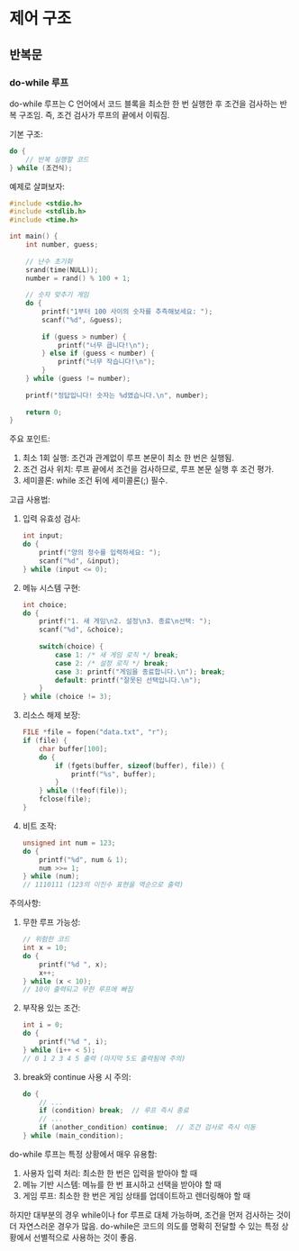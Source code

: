 # 제어 구조

## 반복문

### do-while 루프

do-while 루프는 C 언어에서 코드 블록을 최소한 한 번 실행한 후 조건을 검사하는 반복 구조임. 즉, 조건 검사가 루프의 끝에서 이뤄짐.

기본 구조:

```c
do {
    // 반복 실행할 코드
} while (조건식);
```

예제로 살펴보자:

```c
#include <stdio.h>
#include <stdlib.h>
#include <time.h>

int main() {
    int number, guess;
    
    // 난수 초기화
    srand(time(NULL));
    number = rand() % 100 + 1;
    
    // 숫자 맞추기 게임
    do {
        printf("1부터 100 사이의 숫자를 추측해보세요: ");
        scanf("%d", &guess);
        
        if (guess > number) {
            printf("너무 큽니다!\n");
        } else if (guess < number) {
            printf("너무 작습니다!\n");
        }
    } while (guess != number);
    
    printf("정답입니다! 숫자는 %d였습니다.\n", number);
    
    return 0;
}
```

주요 포인트:

1. 최소 1회 실행: 조건과 관계없이 루프 본문이 최소 한 번은 실행됨.
2. 조건 검사 위치: 루프 끝에서 조건을 검사하므로, 루프 본문 실행 후 조건 평가.
3. 세미콜론: while 조건 뒤에 세미콜론(;) 필수.

고급 사용법:

1. 입력 유효성 검사:

   ```c
   int input;
   do {
       printf("양의 정수를 입력하세요: ");
       scanf("%d", &input);
   } while (input <= 0);
   ```

2. 메뉴 시스템 구현:

   ```c
   int choice;
   do {
       printf("1. 새 게임\n2. 설정\n3. 종료\n선택: ");
       scanf("%d", &choice);
       
       switch(choice) {
           case 1: /* 새 게임 로직 */ break;
           case 2: /* 설정 로직 */ break;
           case 3: printf("게임을 종료합니다.\n"); break;
           default: printf("잘못된 선택입니다.\n");
       }
   } while (choice != 3);
   ```

3. 리소스 해제 보장:

   ```c
   FILE *file = fopen("data.txt", "r");
   if (file) {
       char buffer[100];
       do {
           if (fgets(buffer, sizeof(buffer), file)) {
               printf("%s", buffer);
           }
       } while (!feof(file));
       fclose(file);
   }
   ```

4. 비트 조작:

   ```c
   unsigned int num = 123;
   do {
       printf("%d", num & 1);
       num >>= 1;
   } while (num);
   // 1110111 (123의 이진수 표현을 역순으로 출력)
   ```

주의사항:

1. 무한 루프 가능성:

   ```c
   // 위험한 코드
   int x = 10;
   do {
       printf("%d ", x);
       x++;
   } while (x < 10);
   // 10이 출력되고 무한 루프에 빠짐
   ```

2. 부작용 있는 조건:

   ```c
   int i = 0;
   do {
       printf("%d ", i);
   } while (i++ < 5);
   // 0 1 2 3 4 5 출력 (마지막 5도 출력됨에 주의)
   ```

3. break와 continue 사용 시 주의:

   ```c
   do {
       // ...
       if (condition) break;  // 루프 즉시 종료
       // ...
       if (another_condition) continue;  // 조건 검사로 즉시 이동
   } while (main_condition);
   ```

do-while 루프는 특정 상황에서 매우 유용함:

1. 사용자 입력 처리: 최소한 한 번은 입력을 받아야 할 때
2. 메뉴 기반 시스템: 메뉴를 한 번 표시하고 선택을 받아야 할 때
3. 게임 루프: 최소한 한 번은 게임 상태를 업데이트하고 렌더링해야 할 때

하지만 대부분의 경우 while이나 for 루프로 대체 가능하며, 조건을 먼저 검사하는 것이 더 자연스러운 경우가 많음. do-while은 코드의 의도를 명확히 전달할 수 있는 특정 상황에서 선별적으로 사용하는 것이 좋음.
